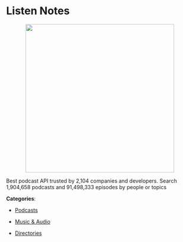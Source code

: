 # Listen Notes
<p align="center">
    <img width="400" src="https://raw.githubusercontent.com/apis-list/apis-list/apis/listen-notes/logo_256x256.png" />
</p>

Best podcast API trusted by 2,104 companies and developers. Search 1,904,658 podcasts and 91,498,333 episodes by people or topics



**Categories**:

- [Podcasts](https://github.com/apis-list/apis-list#podcasts)

- [Music & Audio](https://github.com/apis-list/apis-list#music-and-audio)

- [Directories](https://github.com/apis-list/apis-list#directories)



